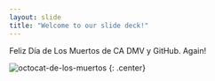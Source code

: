 ```yaml
---
layout: slide
title: "Welcome to our slide deck!"
---
```



Feliz Día de Los Muertos de CA DMV y GitHub. Again!

![octocat-de-los-muertos](https://octodex.github.com/images/octocat-de-los-muertos.jpg)
{: .center}

